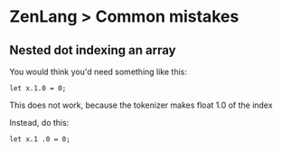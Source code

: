 # ZenLang > Common mistakes

## Nested dot indexing an array

You would think you'd need something like this:

```
let x.1.0 = 0;
```

This does not work, because the tokenizer makes float 1.0 of the index

Instead, do this:

```
let x.1 .0 = 0;
```
